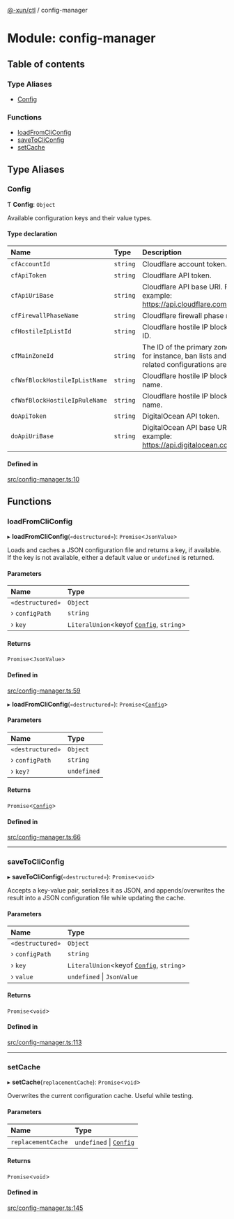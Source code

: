 [@-xun/ctl](../README.md) / config-manager

# Module: config-manager

## Table of contents

### Type Aliases

- [Config](config_manager.md#config)

### Functions

- [loadFromCliConfig](config_manager.md#loadfromcliconfig)
- [saveToCliConfig](config_manager.md#savetocliconfig)
- [setCache](config_manager.md#setcache)

## Type Aliases

### Config

Ƭ **Config**: `Object`

Available configuration keys and their value types.

#### Type declaration

| Name | Type | Description |
| :------ | :------ | :------ |
| `cfAccountId` | `string` | Cloudflare account token. |
| `cfApiToken` | `string` | Cloudflare API token. |
| `cfApiUriBase` | `string` | Cloudflare API base URI. For example: https://api.cloudflare.com/client/v4 |
| `cfFirewallPhaseName` | `string` | Cloudflare firewall phase name. |
| `cfHostileIpListId` | `string` | Cloudflare hostile IP blocking list ID. |
| `cfMainZoneId` | `string` | The ID of the primary zone where, for instance, ban lists and email-related configurations are stored. |
| `cfWafBlockHostileIpListName` | `string` | Cloudflare hostile IP blocking list name. |
| `cfWafBlockHostileIpRuleName` | `string` | Cloudflare hostile IP blocking rule name. |
| `doApiToken` | `string` | DigitalOcean API token. |
| `doApiUriBase` | `string` | DigitalOcean API base URI. For example: https://api.digitalocean.com/v2 |

#### Defined in

[src/config-manager.ts:10](https://github.com/Xunnamius/xunnctl/blob/139f1db/src/config-manager.ts#L10)

## Functions

### loadFromCliConfig

▸ **loadFromCliConfig**(`«destructured»`): `Promise`\<`JsonValue`\>

Loads and caches a JSON configuration file and returns a key, if available.
If the key is not available, either a default value or `undefined` is
returned.

#### Parameters

| Name | Type |
| :------ | :------ |
| `«destructured»` | `Object` |
| › `configPath` | `string` |
| › `key` | `LiteralUnion`\<keyof [`Config`](config_manager.md#config), `string`\> |

#### Returns

`Promise`\<`JsonValue`\>

#### Defined in

[src/config-manager.ts:59](https://github.com/Xunnamius/xunnctl/blob/139f1db/src/config-manager.ts#L59)

▸ **loadFromCliConfig**(`«destructured»`): `Promise`\<[`Config`](config_manager.md#config)\>

#### Parameters

| Name | Type |
| :------ | :------ |
| `«destructured»` | `Object` |
| › `configPath` | `string` |
| › `key?` | `undefined` |

#### Returns

`Promise`\<[`Config`](config_manager.md#config)\>

#### Defined in

[src/config-manager.ts:66](https://github.com/Xunnamius/xunnctl/blob/139f1db/src/config-manager.ts#L66)

___

### saveToCliConfig

▸ **saveToCliConfig**(`«destructured»`): `Promise`\<`void`\>

Accepts a key-value pair, serializes it as JSON, and appends/overwrites the
result into a JSON configuration file while updating the cache.

#### Parameters

| Name | Type |
| :------ | :------ |
| `«destructured»` | `Object` |
| › `configPath` | `string` |
| › `key` | `LiteralUnion`\<keyof [`Config`](config_manager.md#config), `string`\> |
| › `value` | `undefined` \| `JsonValue` |

#### Returns

`Promise`\<`void`\>

#### Defined in

[src/config-manager.ts:113](https://github.com/Xunnamius/xunnctl/blob/139f1db/src/config-manager.ts#L113)

___

### setCache

▸ **setCache**(`replacementCache`): `Promise`\<`void`\>

Overwrites the current configuration cache. Useful while testing.

#### Parameters

| Name | Type |
| :------ | :------ |
| `replacementCache` | `undefined` \| [`Config`](config_manager.md#config) |

#### Returns

`Promise`\<`void`\>

#### Defined in

[src/config-manager.ts:145](https://github.com/Xunnamius/xunnctl/blob/139f1db/src/config-manager.ts#L145)
